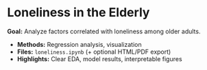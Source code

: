 # Loneliness in the Elderly

**Goal:** Analyze factors correlated with loneliness among older adults.

- **Methods:** Regression analysis, visualization
- **Files:** `loneliness.ipynb` (+ optional HTML/PDF export)
- **Highlights:** Clear EDA, model results, interpretable figures
